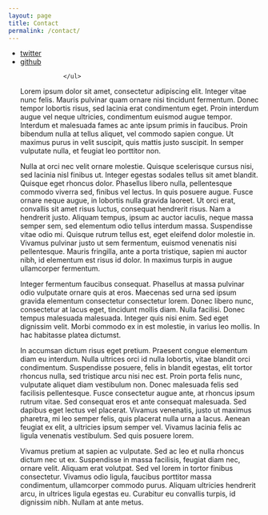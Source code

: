 ```yaml
---
layout: page
title: Contact
permalink: /contact/
---
```


<ul>
  <li><a href="https://twitter.com/open_archive" class="button"><i class="fa fa-twitter fa-fw"></i> <span class="network-name">twitter</span></a>
								<li><a href="https://github.com/openarchive" class="button"><i class="fa fa-github fa-fw"></i> <span class="network-name">github</span></a>
								
                </ul>

Lorem ipsum dolor sit amet, consectetur adipiscing elit. Integer vitae nunc felis. Mauris pulvinar quam ornare nisi tincidunt fermentum. Donec tempor lobortis risus, sed lacinia erat condimentum eget. Proin interdum augue vel neque ultricies, condimentum euismod augue tempor. Interdum et malesuada fames ac ante ipsum primis in faucibus. Proin bibendum nulla at tellus aliquet, vel commodo sapien congue. Ut maximus purus in velit suscipit, quis mattis justo suscipit. In semper vulputate nulla, et feugiat leo porttitor non.

Nulla at orci nec velit ornare molestie. Quisque scelerisque cursus nisi, sed lacinia nisl finibus ut. Integer egestas sodales tellus sit amet blandit. Quisque eget rhoncus dolor. Phasellus libero nulla, pellentesque commodo viverra sed, finibus vel lectus. In quis posuere augue. Fusce ornare neque augue, in lobortis nulla gravida laoreet. Ut orci erat, convallis sit amet risus luctus, consequat hendrerit risus. Nam a hendrerit justo. Aliquam tempus, ipsum ac auctor iaculis, neque massa semper sem, sed elementum odio tellus interdum massa. Suspendisse vitae odio mi. Quisque rutrum tellus est, eget eleifend dolor molestie in. Vivamus pulvinar justo ut sem fermentum, euismod venenatis nisi pellentesque. Mauris fringilla, ante a porta tristique, sapien mi auctor nibh, id elementum est risus id dolor. In maximus turpis in augue ullamcorper fermentum.

Integer fermentum faucibus consequat. Phasellus at massa pulvinar odio vulputate ornare quis at eros. Maecenas sed urna sed ipsum gravida elementum consectetur consectetur lorem. Donec libero nunc, consectetur at lacus eget, tincidunt mollis diam. Nulla facilisi. Donec tempus malesuada malesuada. Integer quis nisi enim. Sed eget dignissim velit. Morbi commodo ex in est molestie, in varius leo mollis. In hac habitasse platea dictumst.

In accumsan dictum risus eget pretium. Praesent congue elementum diam eu interdum. Nulla ultrices orci id nulla lobortis, vitae blandit orci condimentum. Suspendisse posuere, felis in blandit egestas, elit tortor rhoncus nulla, sed tristique arcu nisi nec est. Proin porta felis nunc, vulputate aliquet diam vestibulum non. Donec malesuada felis sed facilisis pellentesque. Fusce consectetur augue ante, at rhoncus ipsum rutrum vitae. Sed consequat eros et ante consequat malesuada. Sed dapibus eget lectus vel placerat. Vivamus venenatis, justo ut maximus pharetra, mi leo semper felis, quis placerat nulla urna a lacus. Aenean feugiat ex elit, a ultricies ipsum semper vel. Vivamus lacinia felis ac ligula venenatis vestibulum. Sed quis posuere lorem.

Vivamus pretium at sapien ac vulputate. Sed ac leo et nulla rhoncus dictum nec ut ex. Suspendisse in massa facilisis, feugiat diam nec, ornare velit. Aliquam erat volutpat. Sed vel lorem in tortor finibus consectetur. Vivamus odio ligula, faucibus porttitor massa condimentum, ullamcorper commodo purus. Aliquam ultricies hendrerit arcu, in ultrices ligula egestas eu. Curabitur eu convallis turpis, id dignissim nibh. Nullam at ante metus.
